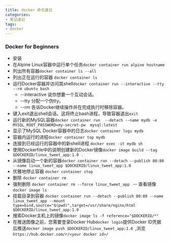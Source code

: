 ```yaml
---
title: docker 命令速记
categories: 
- 笔记速记
tags: 
- docker  
---
```


### Docker for Beginners
- 安装
- 在Alpine Linux容器中运行单个任务`docker container run alpine hostname`
- 列出所有容器`docker container ls --all`
- 列出正在运行的容器 `docker container ls`
- 运行Docker容器并访问其shell`docker container run --interactive --tty --rm ubuntu bash`
  - --interactive 说你想要一个互动会话。
  - --tty 分配一个伪tty。
  - --rm 告诉Docker继续操作并在完成执行时移除容器。
- 键入exit退出shell会话。这将终止bash进程，导致容器退出`exit`
- 运行新的MySQL容器`docker container run  --detach --name mydb -e MYSQL_ROOT_PASSWORD=my-secret-pw  mysql:latest`
- 显示了MySQL Docker容器中的日志`docker container logs mydb`
- 容器内运行的进程`docker container top mydb` 
- 连接到已经运行的容器中的新shell进程 `docker exec -it mydb sh`
- 使用Dockerfile中的说明创建新的Docker镜像`docker image build --tag $DOCKERID/linux_tweet_app:1.0 .`
- 从镜像启动一个新的容器`docker container run --detach --publish 80:80 --name linux_tweet_app $DOCKERID/linux_tweet_app:1.0`
- 优雅地停止容器 `docker container stop`
- 删除 `docker container rm`
- 强制删除 `docker container rm --force linux_tweet_app `
-- 查看镜像`docker image ls`
- 挂载目录到容器 `docker container run --detach --publish 80:80 --name linux_tweet_app --mount type=bind,source="$(pwd)",target=/usr/share/nginx/html  $DOCKERID/linux_tweet_app:1.0 `
- 搜索Docker主机上的镜像`docker image ls -f reference="$DOCKERID/*"`
- 在推送图像之前，您需要登录Docker Hub`docker login`提供Docker ID凭据后推送`docker image push $DOCKERID/linux_tweet_app:1.0 `,浏览`https://hub.docker.com/r/<your docker id>/`
